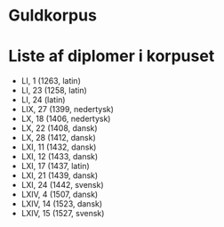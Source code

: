 # Guldkorpus

# Liste af diplomer i korpuset
- LI, 1 (1263, latin)
- LI, 23 (1258, latin)
- LI, 24 (latin)
- LIX, 27 (1399, nedertysk)
- LX, 18 (1406, nedertysk)
- LX, 22 (1408, dansk)
- LX, 28 (1412, dansk)
- LXI, 11 (1432, dansk)
- LXI, 12 (1433, dansk)
- LXI, 17 (1437, latin)
- LXI, 21 (1439, dansk)
- LXI, 24 (1442, svensk)
- LXIV, 4 (1507, dansk)
- LXIV, 14 (1523, dansk)
- LXIV, 15 (1527, svensk)
